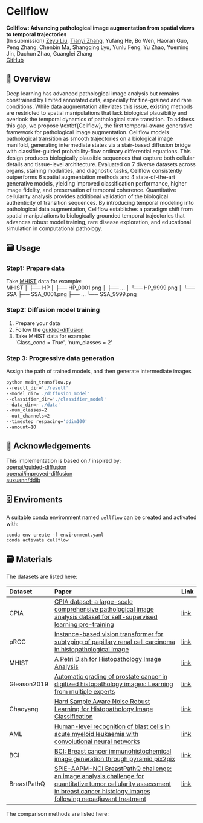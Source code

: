 # Cellflow

**Cellflow: Advancing pathological image augmentation from spatial views to temporal trajectories**<br/>
(In submission)
[Zeyu Liu](https://github.com/Rowerliu), [Tianyi Zhang](https://github.com/sagizty), Yufang He, Bo Wen, Haoran Guo, 
Peng Zhang, Chenbin Ma, Shangqing Lyu, Yunlu Feng, Yu Zhao, Yueming Jin, Dachun Zhao, Guanglei Zhang<br/>
[GitHub](https://github.com/Rowerliu/Cellflow)


## 📇 Overview
Deep learning has advanced pathological image analysis but remains constrained by limited annotated data, 
especially for fine-grained and rare conditions. While data augmentation alleviates this issue, 
existing methods are restricted to spatial manipulations that lack biological plausibility and overlook the 
temporal dynamics of pathological state transition. To address this gap, we propose \textbf{Cellflow}, 
the first temporal-aware generative framework for pathological image augmentation. 
Cellflow models pathological transition as smooth trajectories on a biological image manifold, 
generating intermediate states via a stair-based diffusion bridge with classifier-guided probability-flow 
ordinary differential equations. This design produces biologically plausible sequences that capture both cellular details 
and tissue-level architecture. Evaluated on 7 diverse datasets across organs, staining modalities, and diagnostic tasks, 
Cellflow consistently outperforms 6 spatial augmentation methods and 4 state-of-the-art generative models, 
yielding improved classification performance, higher image fidelity, and preservation of temporal coherence. 
Quantitative cellularity analysis provides additional validation of the biological authenticity of transition sequences. 
By introducing temporal modeling into pathological data augmentation, Cellflow establishes a paradigm shift from 
spatial manipulations to biologically grounded temporal trajectories that advances robust model training, 
rare disease exploration, and educational simulation in computational pathology.


## 🗃️ Usage

### Step1: Prepare data
Take [MHIST](https://bmirds.github.io/MHIST) data for example:<br/>
MHIST
│
├── HP
│   ├── HP_0001.png
│   ├── ...
│   └── HP_9999.png
│
└── SSA
    ├── SSA_0001.png
    ├── ...
    └── SSA_9999.png

### Step2: Diffusion model training
1. Prepare your data<br/>
2. Follow the [guided-diffusion](https://github.com/openai/guided-diffusion)<br/>
3. Take MHIST data for example:<br/>
   'Class_cond = True', 'num_classes = 2'<br/>

### Step 3: Progressive data generation
Assign the path of trained models, and then generate intermediate images<br/>
```bash
python main_transflow.py 
--result_dir='./result' 
--model_dir='./diffusion_model'
--classifier_dir='./classifier_model'
--data_dir=r'./data'
--num_classes=2
--out_channels=2
--timestep_respacing='ddim100'
--amount=10 
```


## 📍 Acknowledgements
This implementation is based on / inspired by:<br/>
[openai/guided-diffusion](https://github.com/openai/guided-diffusion)<br/>
[openai/improved-diffusion](https://github.com/openai/improved-diffusion)<br/>
[suxuann/ddib](https://github.com/suxuann/ddib)


## 🗄️ Enviroments
A suitable [conda](https://conda.io/) environment named `cellflow` can be created
and activated with:

```
conda env create -f environment.yaml
conda activate cellflow
```


## 🗃️ Materials
The datasets are listed here:

| Dataset     | Paper                                                                                                                                                                                                                                                                           | Link                                                                                            |
|:------------|:--------------------------------------------------------------------------------------------------------------------------------------------------------------------------------------------------------------------------------------------------------------------------------|:------------------------------------------------------------------------------------------------|
| CPIA        | [CPIA dataset: a large-scale comprehensive pathological image analysis dataset for self-supervised learning pre-training](https://www.sciencedirect.com/science/article/pii/S1746809425006597)                                                                                  | [link](https://github.com/zhanglab2021/CPIA_Dataset)                                            |
| pRCC        | [Instance-based vision transformer for subtyping of papillary renal cell carcinoma in histopathological image](https://link.springer.com/chapter/10.1007/978-3-030-87237-3_29)                                                                                                  | [link](https://dataset.chenli.group/home/prcc-subtyping)                                        |
| MHIST       | [A Petri Dish for Histopathology Image Analysis](http://arxiv.org/abs/2101.12355)                                                                                                                                                                                               | [link](https://bmirds.github.io/MHIST)                                                          |
| Gleason2019 | [Automatic grading of prostate cancer in digitized histopathology images: Learning from multiple experts](https://www.sciencedirect.com/science/article/pii/S1361841518307497)                                                                                                  | [link](https://gleason2019.grand-challenge.org)                                                 |
| Chaoyang    | [Hard Sample Aware Noise Robust Learning for Histopathology Image Classification](https://ieeexplore.ieee.org/document/9344937)                                                                                                                                                 | [link](https://github.com/bupt-ai-cz/HSA-NRL)                                                   |
| AML         | [Human-level recognition of blast cells in acute myeloid leukaemia with convolutional neural networks](https://www.nature.com/articles/s42256-019-0101-9)                                                                                                                       | [link](https://doi.org/10.7937/tcia.2019.36f5o9ld)                                                                                        |
| BCI         | [BCI: Breast cancer immunohistochemical image generation through pyramid pix2pix](https://ieeexplore.ieee.org/document/9857332)                                                                                                                                                 | [link](https://bupt-ai-cz.github.io/BCI)                                                        |
| BreastPathQ | [SPIE-AAPM-NCI BreastPathQ challenge: an image analysis challenge for quantitative tumor cellularity assessment in breast cancer histology images following neoadjuvant treatment](https://www.spiedigitallibrary.org/journalArticle/Download?fullDOI=10.1117/1.JMI.8.3.034501) | [link](https://breastpathq.grand-challenge.org/)                                                |

The comparison methods are listed here:

